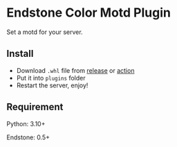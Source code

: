 # Endstone Color Motd Plugin

Set a motd for your server.

## Install

- Download `.whl` file from [release](https://github.com/ZH-Server/endstone_color_motd/releases) or [action](https://github.com/ZH-Server/endstone_color_motd/actions/workflows/build.yml)
- Put it into `plugins` folder
- Restart the server, enjoy!

## Requirement

Python: 3.10+

Endstone: 0.5+
